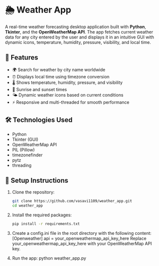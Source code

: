 # 🌦 Weather App

A real-time weather forecasting desktop application built with **Python**, **Tkinter**, and the **OpenWeatherMap API**. The app fetches current weather data for any city entered by the user and displays it in an intuitive GUI with dynamic icons, temperature, humidity, pressure, visibility, and local time.

## 🚀 Features

- 🌍 Search for weather by city name worldwide
- ⏰ Displays local time using timezone conversion
- 🌡 Shows temperature, humidity, pressure, and visibility
- 🌄 Sunrise and sunset times
- 🌤 Dynamic weather icons based on current conditions
- ⚡ Responsive and multi-threaded for smooth performance

## 🛠 Technologies Used

- Python
- Tkinter (GUI)
- OpenWeatherMap API
- PIL (Pillow)
- timezonefinder
- pytz
- threading

## 🔧 Setup Instructions

1. Clone the repository:
   ```bash
   git clone https://github.com/vasavi1109/weather_app.git
   cd weather_app


2. Install the required packages:
   ```bash
   pip install -r requirements.txt
4. Create a config.ini file in the root directory with the following content:
   [Openweather]
api = your_openweathermap_api_key_here
Replace your_openweathermap_api_key_here with your OpenWeatherMap API key.

5. Run the app:
   python weather_app.py
